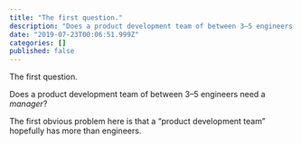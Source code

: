 ```yaml
---
title: "The first question."
description: "Does a product development team of between 3–5 engineers need a manager?"
date: "2019-07-23T00:06:51.999Z"
categories: []
published: false
---
```


  

The first question. 

Does a product development team of between 3–5 engineers need a _manager_? 

The first obvious problem here is that a “product development team” hopefully has more than engineers.
